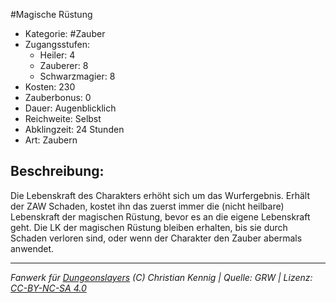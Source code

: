 #Magische Rüstung  
- Kategorie: #Zauber  
- Zugangsstufen:  
  - Heiler: 4  
  - Zauberer: 8  
  - Schwarzmagier: 8  
- Kosten: 230  
- Zauberbonus: 0  
- Dauer: Augenblicklich  
- Reichweite: Selbst  
- Abklingzeit: 24 Stunden  
- Art: Zaubern     

## Beschreibung:
Die Lebenskraft des Charakters erhöht sich um das Wurfergebnis. Erhält der ZAW Schaden, kostet ihn das zuerst immer die (nicht heilbare) Lebenskraft der magischen Rüstung, bevor es an die eigene Lebenskraft geht. Die LK der magischen Rüstung bleiben erhalten, bis sie durch Schaden verloren sind, oder wenn der Charakter den Zauber abermals anwendet.


___
*Fanwerk für [Dungeonslayers](https://www.dungeonslayers.net/) (C) Christian Kennig | Quelle: GRW | Lizenz: [CC-BY-NC-SA 4.0](https://creativecommons.org/licenses/by-nc-sa/4.0/deed.de)*